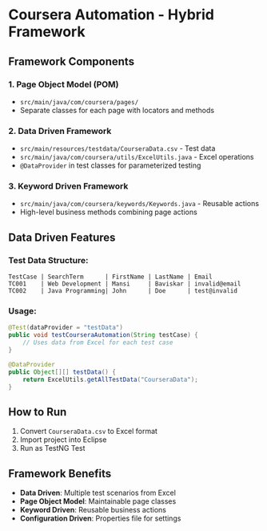 # Coursera Automation - Hybrid Framework

## Framework Components

### 1. **Page Object Model (POM)**
- `src/main/java/com/coursera/pages/`
- Separate classes for each page with locators and methods

### 2. **Data Driven Framework**
- `src/main/resources/testdata/CourseraData.csv` - Test data
- `src/main/java/com/coursera/utils/ExcelUtils.java` - Excel operations
- `@DataProvider` in test classes for parameterized testing

### 3. **Keyword Driven Framework**
- `src/main/java/com/coursera/keywords/Keywords.java` - Reusable actions
- High-level business methods combining page actions

## Data Driven Features

### Test Data Structure:
```
TestCase | SearchTerm      | FirstName | LastName | Email
TC001    | Web Development | Mansi     | Baviskar | invalid@email
TC002    | Java Programming| John      | Doe      | test@invalid
```

### Usage:
```java
@Test(dataProvider = "testData")
public void testCourseraAutomation(String testCase) {
    // Uses data from Excel for each test case
}

@DataProvider
public Object[][] testData() {
    return ExcelUtils.getAllTestData("CourseraData");
}
```

## How to Run
1. Convert `CourseraData.csv` to Excel format
2. Import project into Eclipse
3. Run as TestNG Test

## Framework Benefits
- **Data Driven**: Multiple test scenarios from Excel
- **Page Object Model**: Maintainable page classes  
- **Keyword Driven**: Reusable business actions
- **Configuration Driven**: Properties file for settings
